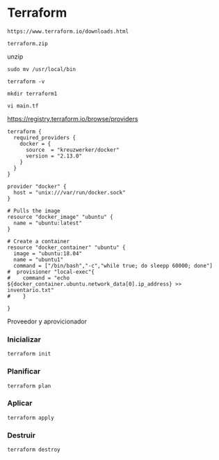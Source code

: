 # Terraform 

```
https://www.terraform.io/downloads.html
```
```
terraform.zip 
```
unzip 
```
sudo mv /usr/local/bin
```

```
terraform -v 
```

```
mkdir terraform1
```

```
vi main.tf
```

https://registry.terraform.io/browse/providers
```
terraform {
  required_providers {
    docker = {
      source  = "kreuzwerker/docker"
      version = "2.13.0"
    }
  }
}

provider "docker" {
  host = "unix:///var/run/docker.sock"
}

# Pulls the image
resource "docker_image" "ubuntu" {
  name = "ubuntu:latest"
}

# Create a container
resource "docker_container" "ubuntu" {
  image = "ubuntu:18.04"
  name = "ubuntu1"
  command = ["/bin/bash","-c","while true; do sleepp 60000; done"]
#  provisioner "local-exec"{
#    command = "echo ${docker_container.ubuntu.network_data[0].ip_address} >> inventario.txt"
#    }
    
}
```



Proveedor y aprovicionador 

### Inicializar 
```
terraform init
```
### Planificar
```
terraform plan
```
### Aplicar 
```
terraform apply
```
### Destruir 
```
terraform destroy
```
